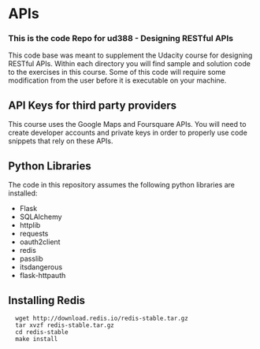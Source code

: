 # APIs

### This is the code Repo for ud388 - Designing RESTful APIs

This code base was meant to supplement the Udacity course for designing RESTful APIs.  Within each directory you will find sample and solution code to the exercises in this course.  Some of this code will require some modification from the user before it is executable on your machine.

## API Keys for third party providers

This course uses the Google Maps and Foursquare APIs. You will need to create developer accounts and private keys in order to properly use code snippets that rely on these APIs.

## Python Libraries

The code in this repository assumes the following python libraries are installed:
* Flask
* SQLAlchemy
* httplib
* requests
* oauth2client
* redis
* passlib
* itsdangerous
* flask-httpauth

## Installing Redis

      wget http://download.redis.io/redis-stable.tar.gz
      tar xvzf redis-stable.tar.gz
      cd redis-stable
      make install
